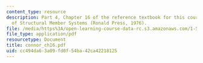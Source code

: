 ```yaml
---
content_type: resource
description: Part 4, Chapter 16 of the reference textbook for this course, Analysis
  of Structural Member Systems (Ronald Press, 1976).
file: /media/https%3A/open-learning-course-data-rc.s3.amazonaws.com/1-571-structural-analysis-and-control-spring-2004/cc494da63a09fd0f54ba42ca42218125_connor_ch16.pdf
file_type: application/pdf
resourcetype: Document
title: connor_ch16.pdf
uid: cc494da6-3a09-fd0f-54ba-42ca42218125
---
```

